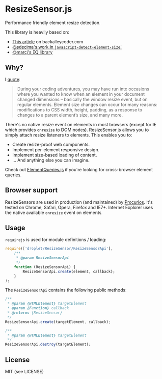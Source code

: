 ResizeSensor.js
===================

Performance friendly element resize detection.

This library is heavily based on:

- [This article](http://www.backalleycoder.com/2013/03/18/cross-browser-event-based-element-resize-detection/) on backalleycoder.com
- [@sdecima's work in `javascript-detect-element-size`'](https://github.com/sdecima/javascript-detect-element-resize)
- [@marcj's EQ library](https://github.com/marcj/css-element-queries/)

## Why?

I [quote]((http://www.backalleycoder.com/2013/03/18/cross-browser-event-based-element-resize-detection/)):

> During your coding adventures, you may have run into occasions where you wanted to know when an element in your document changed dimensions – basically the window resize event, but on regular elements. Element size changes can occur for many reasons: modifications to CSS width, height, padding, as a response to changes to a parent element’s size, and many more.

There's no native resize event on elements in most browsers (except for IE which provides `onresize` to DOM nodes). ResizeSensor.js allows you to simply attach resize listeners to elements. This enables you to:

- Create resize-proof web components.
- Implement per-element responsive design.
- Implement size-based loading of content.
- ... And anything else you can imagine.

Check out [ElementQueries.js](https://github.com/procurios/ElementQueries) if you're looking for cross-browser element queries.

## Browser support

ResizeSensors are used in production (and maintained) by [Procurios](https://procurios.com). It's tested on Chrome, Safari, Opera, Firefox and IE7+. Internet Explorer uses the native available `onresize` event on elements.

## Usage

`requirejs` is used for module definitions / loading:

```js
require(['droplet/ResizeSensor/ResizeSensorApi'],
	/**
	 * @param ResizeSensorApi
	 */
	function (ResizeSensorApi) {
		ResizeSensorApi.create(element, callback);
	}
);
```

The `ResizeSensorApi` contains the following public methods:

```js
/**
 * @param {HTMLElement} targetElement
 * @param {Function} callback
 * @returns {ResizeSensor}
 */
ResizeSensorApi.create(targetElement, callback);

/**
 * @param {HTMLElement} targetElement
 */
ResizeSensorApi.destroy(targetElement);
```

## License

MIT (see LICENSE)
